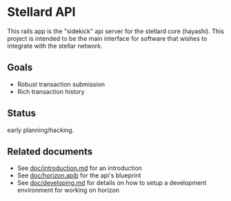 # Stellard API

This rails app is the "sidekick" api server for the stellard core (hayashi).  This
project is intended to be the main interface for software that wishes to 
integrate with the stellar network.  

## Goals

- Robust transaction submission
- Rich transaction history

## Status

early planning/hacking.

## Related documents

- See [doc/introduction.md](doc/introduction.md) for an introduction
- See [doc/horizon.apib](doc/horizon.apib) for the api's blueprint
- See [doc/developing.md](doc/developing.md) for details on how to setup a development environment for working on horizon
